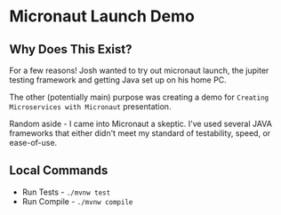 # Micronaut Launch Demo

## Why Does This Exist?
For a few reasons! Josh wanted to try out micronaut launch, the jupiter testing framework and getting Java set up on his home PC. 

The other (potentially main) purpose was creating a demo for `Creating Microservices with Micronaut` presentation.

Random aside - I came into Micronaut a skeptic. I've used several JAVA frameworks that either didn't meet my standard of testability, speed, or ease-of-use. 

## Local Commands

- Run Tests - `./mvnw test`
- Run Compile - `./mvnw compile`




